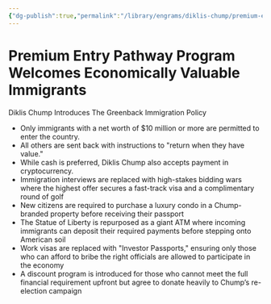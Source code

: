 ```yaml
---
{"dg-publish":true,"permalink":"/library/engrams/diklis-chump/premium-entry-pathway-program-welcomes-economically-valuable-immigrants/","tags":["DC/Aristocracy","DC/AS2"]}
---
```


# Premium Entry Pathway Program Welcomes Economically Valuable Immigrants
Diklis Chump Introduces The Greenback Immigration Policy
- Only immigrants with a net worth of $10 million or more are permitted to enter the country.  
- All others are sent back with instructions to "return when they have value."
- While cash is preferred, Diklis Chump also accepts payment in cryptocurrency.
- Immigration interviews are replaced with high-stakes bidding wars where the highest offer secures a fast-track visa and a complimentary round of golf  
- New citizens are required to purchase a luxury condo in a Chump-branded property before receiving their passport  
- The Statue of Liberty is repurposed as a giant ATM where incoming immigrants can deposit their required payments before stepping onto American soil  
- Work visas are replaced with "Investor Passports," ensuring only those who can afford to bribe the right officials are allowed to participate in the economy  
- A discount program is introduced for those who cannot meet the full financial requirement upfront but agree to donate heavily to Chump’s re-election campaign  
